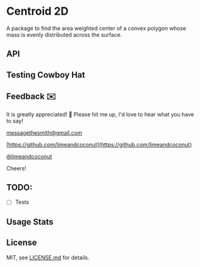 # Centroid 2D
A package to find the area weighted center of a convex polygon whose mass is evenly distributed across the surface.

## API

## Testing Cowboy Hat

## Feedback ✉️
It is greatly appreciated! 🎉
Please hit me up, I'd love to hear what you have to say!

[messagethesmith@gmail.com](messagethesmith@gmail.com)

[https://github.com/limeandcoconut](https://github.com/limeandcoconut)

[@limeandcoconut](https://twitter.com/limeandcoconut)

Cheers!

## TODO:

- [ ] Tests

## Usage Stats

## License

MIT, see [LICENSE.md](http://github.com/limeandcoconut/centroid2d/blob/master/LICENSE.md) for details.

